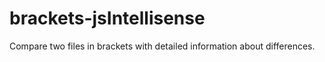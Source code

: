 brackets-jsIntellisense
=======================

Compare two files in brackets with detailed information about differences.
